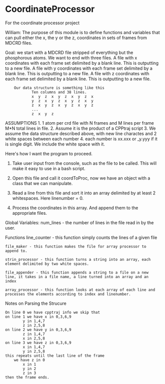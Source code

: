 # CoordinateProcessor
For the coordinate processor project

William:
The purpose of this module is to define functions and variables that can pull either the x, the y or the z, coordinates
in sets of frames from MDCRD files.

Goal: we start with a MDCRD file stripped of everything but the phosphorous atoms. We want to end with three files.
        A file with x coordinates with each frame set delimited by a blank line. This is outputting to a new file.
        A file with y coordinates with each frame set delimited by a blank line. This is outputting to a new file.
        A file with z coordinates with each frame set delimited by a blank line. This is outputting to a new file.

        Our data structure is something like this
                Ten columns and 38 lines.
                x  y  z  x  y  z  x  y  z  x
                y  z  x  y  z  x  y  z  x  y
                z  x  y  z  x  y  z  x  y  z
                ...
                z  x  y  z
ASSUMPTIONS
	1. 1 atom per crd file with N frames and M lines per frame M*N total lines in file.
	2. Assume it is the product of a CPPtraj script
	3. We assume the data structure described above, with new line charactes and 2 white spaces between each number
	4. each number is xx.xxx or _y.yyy if it is single digit. We include the white space with it.

Here's how I want the program to proceed.

1. Take user input from the console, such as the file to be called. This will make it easy to use in a bash script.

2. Open this file and call it coordToProc, now we have an object with a class that we can manipulate.

3. Read a line from this file and sort it into an array delimited by at least 2 whitespaces. Here linenumber = 0.

4. Process the coordinates in this array. And append them to the appropriate files.


Global Variables:
	num_lines - the number of lines in the file read in by the user. 

Functions
	line_counter - this function simply counts the lines of a given file 
	
	file_maker - this function makes the file for array processor to append to. 

	strin_processor - this function turns a string into an array, each element delimited by two white spaces.

	file_appender - this function appends a string to a file on a new line, it takes in a file name, a line turned into an array and an index

	array_processor - this function looks at each array of each line and processes the elements according to index and linenumber. 


Notes on Parsing the Strucure

	On line 0 we have cpptraj info we skip that 
	on line 1 we have x in 0,3,6,9
			y in 1,4,7
			z in 2,5,8
	on line 2 we have y in 0,3,6,9
			z in 1,4,7
			x in 2,5,8
	on line 3 we have z in 0,3,6,9
			x in 1,4,7
			y in 2,5,8
	this repeats until the last line of the frame
		we have z in 0
			x in 1
			y in 2
			z in 3
	then the frame ends. 
